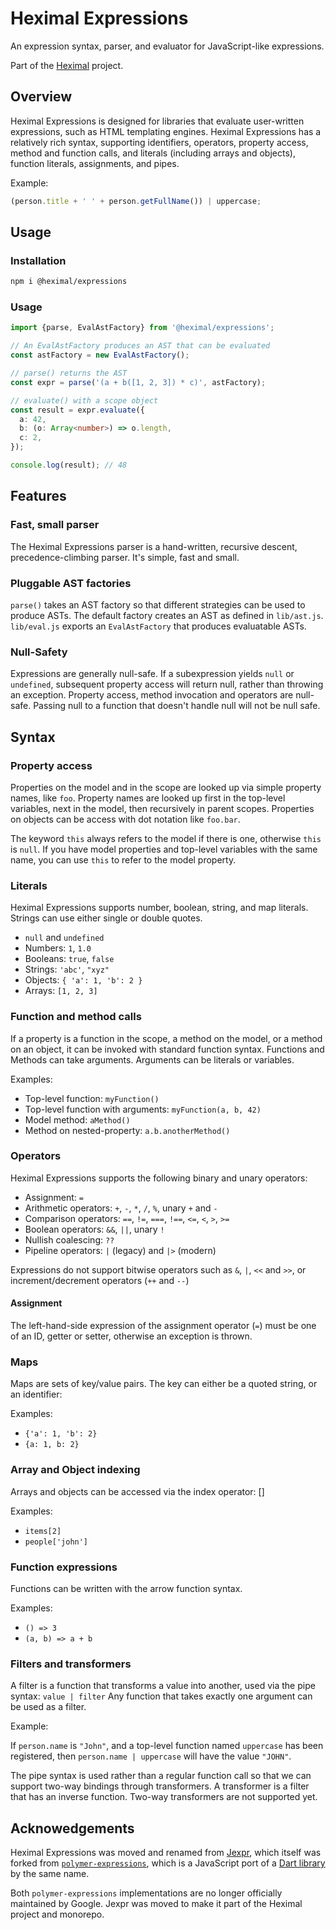 # Heximal Expressions

An expression syntax, parser, and evaluator for JavaScript-like expressions.

Part of the [Heximal](https://www.npmjs.com/package/heximal) project.

## Overview

Heximal Expressions is designed for libraries that evaluate user-written
expressions, such as HTML templating engines. Heximal Expressions has a
relatively rich syntax, supporting identifiers, operators, property access,
method and function calls, and literals (including arrays and objects), function
literals, assignments, and pipes.

Example:

```js
(person.title + ' ' + person.getFullName()) | uppercase;
```

## Usage

### Installation

```bash
npm i @heximal/expressions
```

### Usage

```ts
import {parse, EvalAstFactory} from '@heximal/expressions';

// An EvalAstFactory produces an AST that can be evaluated
const astFactory = new EvalAstFactory();

// parse() returns the AST
const expr = parse('(a + b([1, 2, 3]) * c)', astFactory);

// evaluate() with a scope object
const result = expr.evaluate({
  a: 42,
  b: (o: Array<number>) => o.length,
  c: 2,
});

console.log(result); // 48
```

## Features

### Fast, small parser

The Heximal Expressions parser is a hand-written, recursive descent,
precedence-climbing parser. It's simple, fast and small.

### Pluggable AST factories

`parse()` takes an AST factory so that different strategies can be used to
produce ASTs. The default factory creates an AST as defined in `lib/ast.js`.
`lib/eval.js` exports an `EvalAstFactory` that produces evaluatable ASTs.

### Null-Safety

Expressions are generally null-safe. If a subexpression yields `null` or
`undefined`, subsequent property access will return null, rather than throwing
an exception. Property access, method invocation and operators are null-safe.
Passing null to a function that doesn't handle null will not be null safe.

## Syntax

### Property access

Properties on the model and in the scope are looked up via simple property
names, like `foo`. Property names are looked up first in the top-level
variables, next in the model, then recursively in parent scopes. Properties on
objects can be access with dot notation like `foo.bar`.

The keyword `this` always refers to the model if there is one, otherwise `this`
is `null`. If you have model properties and top-level variables with the same
name, you can use `this` to refer to the model property.

### Literals

Heximal Expressions supports number, boolean, string, and map literals. Strings
can use either single or double quotes.

- `null` and `undefined`
- Numbers: `1`, `1.0`
- Booleans: `true`, `false`
- Strings: `'abc'`, `"xyz"`
- Objects: `{ 'a': 1, 'b': 2 }`
- Arrays: `[1, 2, 3]`

### Function and method calls

If a property is a function in the scope, a method on the model, or a method on
an object, it can be invoked with standard function syntax. Functions and
Methods can take arguments. Arguments can be literals or variables.

Examples:

- Top-level function: `myFunction()`
- Top-level function with arguments: `myFunction(a, b, 42)`
- Model method: `aMethod()`
- Method on nested-property: `a.b.anotherMethod()`

### Operators

Heximal Expressions supports the following binary and unary operators:

- Assignment: `=`
- Arithmetic operators: `+`, `-`, `*`, `/`, `%`, unary `+` and `-`
- Comparison operators: `==`, `!=`, `===`, `!==`, `<=`, `<`, `>`, `>=`
- Boolean operators: `&&`, `||`, unary `!`
- Nullish coalescing: `??`
- Pipeline operators: `|` (legacy) and `|>` (modern)

Expressions do not support bitwise operators such as `&`, `|`, `<<` and `>>`, or
increment/decrement operators (`++` and `--`)

#### Assignment

The left-hand-side expression of the assignment operator (`=`) must be one of an
ID, getter or setter, otherwise an exception is thrown.

### Maps

Maps are sets of key/value pairs. The key can either be a quoted string, or an
identifier:

Examples:

- `{'a': 1, 'b': 2}`
- `{a: 1, b: 2}`

### Array and Object indexing

Arrays and objects can be accessed via the index operator: []

Examples:

- `items[2]`
- `people['john']`

### Function expressions

Functions can be written with the arrow function syntax.

Examples:

- `() => 3`
- `(a, b) => a + b`

### Filters and transformers

A filter is a function that transforms a value into another, used via the pipe
syntax: `value | filter` Any function that takes exactly one argument can be
used as a filter.

Example:

If `person.name` is `"John"`, and a top-level function named `uppercase` has
been registered, then `person.name | uppercase` will have the value `"JOHN"`.

The pipe syntax is used rather than a regular function call so that we can
support two-way bindings through transformers. A transformer is a filter that
has an inverse function. Two-way transformers are not supported yet.

## Acknowedgements

Heximal Expressions was moved and renamed from
[Jexpr](https://github.com/justinfagnani/jexpr), which itself was forked from
[`polymer-expressions`](https://github.com/googlearchive/polymer-expressions),
which is a JavaScript port of a [Dart
library](https://github.com/dart-archive/polymer-expressions) by the same name.

Both `polymer-expressions` implementations are no longer officially maintained
by Google. Jexpr was moved to make it part of the Heximal project and monorepo.
